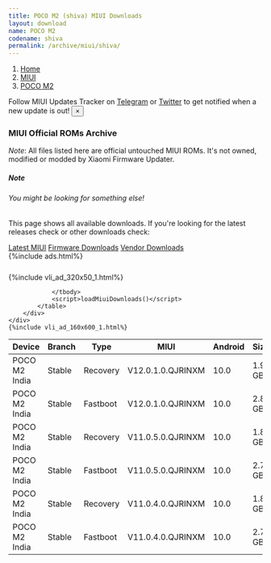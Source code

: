 ```yaml
---
title: POCO M2 (shiva) MIUI Downloads
layout: download
name: POCO M2
codename: shiva
permalink: /archive/miui/shiva/
---
```

<nav aria-label="breadcrumb">
    <ol class="breadcrumb">
        <li class="breadcrumb-item"><a href="/">Home</a></li>
        <li class="breadcrumb-item"><a href="/miui/">MIUI</a></li>
        <li class="breadcrumb-item active" aria-current="page"><a href="/miui/shiva/">POCO M2</a></li>
    </ol>
</nav>
<div class="alert alert-primary alert-dismissible fade show" role="alert">
    Follow MIUI Updates Tracker on <a href="https://t.me/MIUIUpdatesTracker" class="alert-link">Telegram</a>
     or <a href="https://twitter.com/MiFwUpdater" class="alert-link">Twitter</a> to get notified when a new update is out!
    <button type="button" class="close" data-dismiss="alert" aria-label="Close">
        <span aria-hidden="true">&times;</span>
    </button>
</div>

### MIUI Official ROMs Archive
*Note*: All files listed here are official untouched MIUI ROMs. It's not owned, modified or modded by Xiaomi Firmware Updater.
<div class="card">
  <div class="card-body">
    <h5 class="card-title">Note</h5>
    <h6 class="card-subtitle mb-2 text-muted">You might be looking for something else!</h6>
    <p class="card-text">This page shows all available downloads.
     If you're looking for the latest releases check or other downloads check:</p>
    <a href="/miui/shiva/" class="card-link">Latest MIUI</a>
    <a href="/firmware/shiva/" class="card-link">Firmware Downloads</a>
    <a href="/vendor/shiva/" class="card-link">Vendor Downloads</a>
  </div>
</div>
{%include ads.html%}
<div class="row justify-content-center">
    <div class="col-10">
        <div class="table-responsive-md" style="margin-top: 25px;">
            {%include vli_ad_320x50_1.html%}
            <table id="miui" class="display dt-responsive nowrap compact table table-striped table-hover table-sm">
                <thead class="thead-dark">
                    <tr>
                        <th data-ref="device">Device</th>
                        <th data-ref="branch">Branch</th>
                        <th data-ref="type">Type</th>
                        <th data-ref="miui">MIUI</th>
                        <th data-ref="android">Android</th>
                        <th data-ref="size">Size</th>
                        <th data-ref="size">Date</th>
                        <th data-ref="link">Link</th>
                    </tr>
                </thead>
                <tbody>
                <tr><td>POCO M2 India</td><td>Stable</td><td>Recovery</td><td>V12.0.1.0.QJRINXM</td><td>10.0</td><td>1.9 GB</td><td>2020-12-30</td><td><a href="/miui/shiva/stable/V12.0.1.0.QJRINXM/">Download</a></td></tr>
<tr><td>POCO M2 India</td><td>Stable</td><td>Fastboot</td><td>V12.0.1.0.QJRINXM</td><td>10.0</td><td>2.8 GB</td><td>2020-12-24</td><td><a href="/miui/shiva/stable/V12.0.1.0.QJRINXM/">Download</a></td></tr>
<tr><td>POCO M2 India</td><td>Stable</td><td>Recovery</td><td>V11.0.5.0.QJRINXM</td><td>10.0</td><td>1.8 GB</td><td>2020-11-18</td><td><a href="/miui/shiva/stable/V11.0.5.0.QJRINXM/">Download</a></td></tr>
<tr><td>POCO M2 India</td><td>Stable</td><td>Fastboot</td><td>V11.0.5.0.QJRINXM</td><td>10.0</td><td>2.7 GB</td><td>2020-11-09</td><td><a href="/miui/shiva/stable/V11.0.5.0.QJRINXM/">Download</a></td></tr>
<tr><td>POCO M2 India</td><td>Stable</td><td>Recovery</td><td>V11.0.4.0.QJRINXM</td><td>10.0</td><td>1.8 GB</td><td>2020-09-17</td><td><a href="/miui/shiva/stable/V11.0.4.0.QJRINXM/">Download</a></td></tr>
<tr><td>POCO M2 India</td><td>Stable</td><td>Fastboot</td><td>V11.0.4.0.QJRINXM</td><td>10.0</td><td>2.7 GB</td><td>2020-09-10</td><td><a href="/miui/shiva/stable/V11.0.4.0.QJRINXM/">Download</a></td></tr>

                </tbody>
                <script>loadMiuiDownloads()</script>
            </table>
        </div>
    </div>
    {%include vli_ad_160x600_1.html%}
</div>

